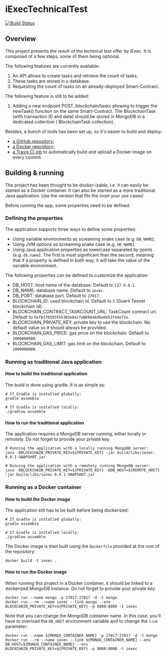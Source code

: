 # iExecTechnicalTest

[![Build Status](https://travis-ci.com/Abrikot/iExecTechnicalTest.svg?branch=master)](https://travis-ci.com/Abrikot/iExecTechnicalTest)

## Overview

This project presents the result of the technical test offer by iExec. It is composed of a few steps, some of them being
optional.

The following features are currently available:

1. An API allows to create tasks and retrieve the count of tasks.
2. These tasks are stored in a database.
3. Requesting the count of tasks on an already-deployed Smart-Contract.

The following feature is still to be added:

1. Adding a new endpoint POST /blockchain/tasks allowing to trigger the newTask() function on the same Smart-Contract.
   The BlockchainTask (with transaction ID and date) should be stored in MongoDB in a dedicated collection (
   BlockchainTask collection).

Besides, a bunch of tools has been set up, so it's easier to build and deploy:

- [a GitHub repository](https://github.com/Abrikot/iExecTechnicalTest);
- [a Docker repository](https://hub.docker.com/r/abrikot/iexec-technical-test/tags?page=1&ordering=last_updated);
- [a Travis CI job](https://travis-ci.com/github/Abrikot/iExecTechnicalTest) to automatically build and upload a Docker
  image on every commit.

## Building & running

The project has been thought to be docker-izable, i.e. it can easily be started as a Docker container. It can also be
started as a more traditional Java application. Use the version that fits the most your use cases!

Before running the app, some properties need to be defined.

### Defining the properties

The application supports three ways to define some properties:

- Using variable environments as screaming snake case (e.g. `DB_NAME`);
- Using JVM options as screaming snake case (e.g. `DB_NAME`).
- Using Java application properties as lowercase separated by points (e.g. `db.name`). The first is most significant
  than the second, meaning that if a property is defined in both way, it will take the value of the variable
  environment.

The following properties can be defined to customize the application:

- DB_HOST: host name of the database. Default to `127.0.0.1`.
- DB_NAME: database name. Default to `iexec`.
- DB_PORT: database port. Default to `27017`.
- BLOCKCHAIN_ID: used blockchain id. Default to `5` (Goerli Tesnet blockchain id).
- BLOCKCHAIN_CONTRACT_TASKCOUNT_URL: TaskCount contract url. Default to `0xf837B595Fb53B3e8a1feBE0846d8a0e53f44e72a`.
- BLOCKCHAIN_PRIVATE_KEY: private key to use the blockchain. No default value so it should always be provided.
- BLOCKCHAIN_GAS_PRICE: gas price on the blockchain. Default to `2000000000`.
- BLOCKCHAIN_GAS_LIMIT: gas limit on the blockchain. Default to `1000000000`.

### Running as traditional Java application

#### How to build the traditional application

The build is done using gradle. It is as simple as:

```shell
# If Gradle is installed globally:
gradle assemble

# If Gradle is installed locally:
./gradlew assemble
```

#### How to run the traditional application

The application requires a MongoDB server running, either locally or remotely. Do not forget to provide your private
key.

```shell
# Running the application with a locally running MongoDB server:
java -DBLOCKCHAIN_PRIVATE_KEY=${PRIVATE_KEY} -jar build/libs/iexec-0.0.1-SNAPSHOT.jar

# Running the application with a remotely running MongoDB server:
java -DBLOCKCHAIN_PRIVATE_KEY=${PRIVATE_KEY} -DDB_HOST=${REMOTE_HOST} -jar build/libs/iexec-0.0.1-SNAPSHOT.jar
```

### Running as a Docker container

#### How to build the Docker image

The application still has to be built before being dockerized:

```shell
# If Gradle is installed globally:
gradle assemble

# If Gradle is installed locally:
./gradlew assemble
```

The Docker image is then built using the `Dockerfile` provided at the root of the repository:

```shell
docker build -t iexec .
```

#### How to run the Docker image

When running this project in a Docker container, it should be linked to a dockerized MongoDB instance. Do not forget to
provide your private key.

```shell
docker run --name mongo -p 27017:27017 -d -t mongo
docker run --rm --name iexec --link mongo --env BLOCKCHAIN_PRIVATE_KEY=${PRIVATE_KEY} -p 8080:8080 -t iexec
```

Note that you can change the MongoDB container name. In this case, you'll have to overload the `DB_HOST` environment
variable and to change the `link` parameter:

```shell
docker run --name ${MONGO_CONTAINER_NAME} -p 27017:27017 -d -t mongo
docker run --rm --name iexec --link ${MONGO_CONTAINER_NAME} --env DB_HOST=${MONGO_CONTAINER_NAME} --env BLOCKCHAIN_PRIVATE_KEY=${PRIVATE_KEY} -p 8080:8080 -t iexec
```